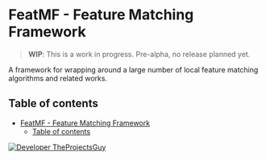 # FeatMF - Feature Matching Framework

> **WIP**: This is a work in progress. Pre-alpha, no release planned yet.

A framework for wrapping around a large number of local feature matching algorithms and related works.

## Table of contents

- [FeatMF - Feature Matching Framework](#featmf---feature-matching-framework)
    - [Table of contents](#table-of-contents)

[![Developer TheProjectsGuy][dev-shield]][dev-profile-link]

[dev-shield]: https://img.shields.io/badge/Developer-TheProjectsGuy-blue
[dev-profile-link]: https://github.com/TheProjectsGuy
